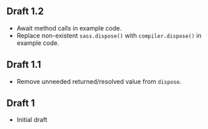 ## Draft 1.2

* Await method calls in example code.
* Replace non-existent `sass.dispose()` with `compiler.dispose()` in example code.

## Draft 1.1

* Remove unneeded returned/resolved value from `dispose`.

## Draft 1

* Initial draft
